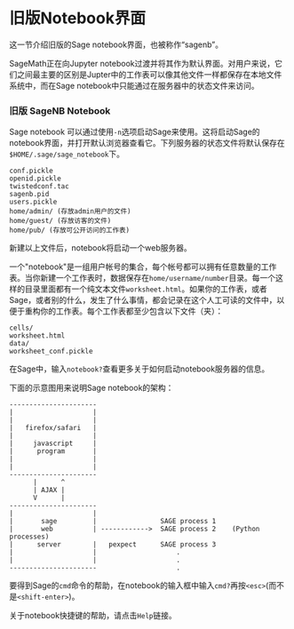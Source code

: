 旧版Notebook界面
===

这一节介绍旧版的Sage notebook界面，也被称作“sagenb”。

SageMath正在向Jupyter notebook过渡并将其作为默认界面。对用户来说，它们之间最主要的区别是Jupter中的工作表可以像其他文件一样都保存在本地文件系统中，而在Sage notebook中只能通过在服务器中的状态文件来访问。

### 旧版 SageNB Notebook

Sage notebook 可以通过使用`-n`选项启动Sage来使用。这将启动Sage的notebook界面，并打开默认浏览器查看它。下列服务器的状态文件将默认保存在`$HOME/.sage/sage_notebook`下。
```
conf.pickle
openid.pickle
twistedconf.tac
sagenb.pid
users.pickle
home/admin/ (存放admin用户的文件)
home/guest/ (存放访客的文件)
home/pub/ (存放可公开访问的工作表)
```
新建以上文件后，notebook将启动一个web服务器。


一个"notebook"是一组用户帐号的集合，每个帐号都可以拥有任意数量的工作表。当你新建一个工作表时，数据保存在`home/username/number`目录。每一个这样的目录里面都有一个纯文本文件`worksheet.html`。如果你的工作表，或者Sage，或者别的什么，发生了什么事情，都会记录在这个人工可读的文件中，以便于重构你的工作表。每个工作表都至少包含以下文件（夹）：
```
cells/
worksheet.html
data/
worksheet_conf.pickle
```

在Sage中，输入`notebook?`查看更多关于如何启动notebook服务器的信息。

下面的示意图用来说明Sage notebook的架构：
```
----------------------
|                    |
|                    |
|   firefox/safari   |
|                    |
|     javascript     |
|      program       |
|                    |
|                    |
----------------------
      |      ^
      | AJAX |
      V      |
----------------------
|                    |
|       sage         |                SAGE process 1
|       web          | ------------>  SAGE process 2    (Python processes)
|      server        |   pexpect      SAGE process 3
|                    |                    .
|                    |                    .
----------------------                    .
```
要得到Sage的`cmd`命令的帮助，在notebook的输入框中输入`cmd?`再按`<esc>`(而不是`<shift-enter>`)。

关于notebook快捷键的帮助，请点击`Help`链接。

